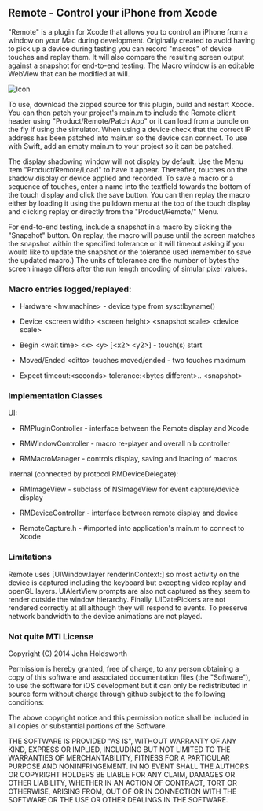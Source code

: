 ## Remote - Control your iPhone from Xcode

"Remote" is a plugin for Xcode that allows you to control an iPhone 
from a window on your Mac during development. Originally created to avoid
having to pick  up a device during testing you can record "macros" 
of device touches and replay them. It will also compare the resulting screen
output against a snapshot for end-to-end testing. The Macro window is an 
editable WebView that can be modified at will.

![Icon](http://injectionforxcode.johnholdsworth.com/remote.png)

To use, download the zipped source for this plugin, build and restart 
Xcode. You can then patch your project's main.m to include the Remote 
client header using "Product/Remote/Patch App" or it can load from a 
bundle on the fly if using the simulator. When using a device check that
the correct IP address has been patched into main.m so the device can connect.
To use with Swift, add an empty main.m to your project so it can be patched.

The display shadowing window will not display by default. Use the
Menu item "Product/Remote/Load" to have it appear. Thereafter, touches
on the shadow display or device applied and recorded. To save a macro 
or a sequence of touches, enter a name into the textfield towards the 
bottom of the touch display and click the save button. You can then 
replay the macro either by loading it using the pulldown menu 
at the top of the touch display and clicking replay or directly from 
the "Product/Remote/<Macro Name>" Menu.

For end-to-end testing, include a snapshot in a macro by clicking
the "Snapshot" button. On replay, the macro will pause until the screen 
matches the snapshot within the specified tolerance or it will timeout 
asking if you would like to update the snapshot or the tolerance used 
(remember to save the updated macro.) The units of tolerance are the 
number of bytes the screen image differs after the run length encoding
of simular pixel values. 

### Macro entries logged/replayed:

- Hardware &lt;hw.machine> - device type from sysctlbyname()

- Device &lt;screen width> &lt;screen height> &lt;snapshot scale> &lt;device scale>

- Begin &lt;wait time> &lt;x> &lt;y> [&lt;x2> &lt;y2>] - touch(s) start

- Moved/Ended &lt;ditto> touches moved/ended - two touches maximum

- Expect timeout:&lt;seconds> tolerance:&lt;bytes different>.. &lt;snapshot>

### Implementation Classes

UI:

- RMPluginController - interface between the Remote display and Xcode

- RMWindowController - macro re-player and overall nib controller

- RMMacroManager - controls display, saving and loading of macros

Internal (connected by protocol RMDeviceDelegate):

- RMImageView - subclass of NSImageView for event capture/device display

- RMDeviceController - interface between remote display and device

- RemoteCapture.h - #imported into application's main.m to connect to Xcode

### Limitations

Remote uses [UIWindow.layer renderInContext:] so most activity on the device is 
captured including the keyboard but excepting video replay and openGL layers.
UIAlertView prompts are also not captured as they seem to render outside the window
hierarchy. Finally, UIDatePickers are not rendered correctly at all although they will 
respond to events. To preserve network bandwidth to the device animations are not played.

### Not quite MTI License

Copyright (C) 2014 John Holdsworth

Permission is hereby granted, free of charge, to any person obtaining a copy of this software and associated documentation files (the "Software"), to use the software for iOS development but it can only be redistributed in source form without charge through github subject to the following conditions:

The above copyright notice and this permission notice shall be included in all copies or substantial portions of the Software.

THE SOFTWARE IS PROVIDED "AS IS", WITHOUT WARRANTY OF ANY KIND, EXPRESS OR IMPLIED, INCLUDING BUT NOT LIMITED TO THE WARRANTIES OF MERCHANTABILITY, FITNESS FOR A PARTICULAR PURPOSE AND NONINFRINGEMENT. IN NO EVENT SHALL THE AUTHORS OR COPYRIGHT HOLDERS BE LIABLE FOR ANY CLAIM, DAMAGES OR OTHER LIABILITY, WHETHER IN AN ACTION OF CONTRACT, TORT OR OTHERWISE, ARISING FROM, OUT OF OR IN CONNECTION WITH THE SOFTWARE OR THE USE OR OTHER DEALINGS IN THE SOFTWARE.
